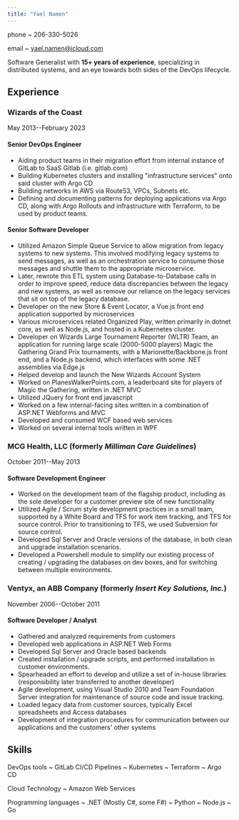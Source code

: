 ```yaml
---
title: "Yael Namen"
---
```


phone
~ 206-330-5026

email
~ yael.namen@icloud.com

Software Generalist with **15+ years of experience**, specializing in distributed systems, and an eye towards both sides of the DevOps lifecycle.

## Experience

### Wizards of the Coast

May 2013--February 2023

#### Senior DevOps Engineer

- Aiding product teams in their migration effort from internal instance of GitLab to SaaS Gitlab (i.e. gitlab.com)
- Building Kubernetes clusters and installing "infrastructure services" onto said cluster with Argo CD
- Building networks in AWS via Route53, VPCs, Subnets etc.
- Defining and documenting patterns for deploying applications via Argo CD, along with Argo Rollouts and infrastructure with Terraform, to be used by product teams.

#### Senior Software Developer

- Utilized Amazon Simple Queue Service to allow migration from legacy systems to new systems.
  This involved modifying legacy systems to send messages, as well as an orchestration service to consume those messages and shuttle them to the appropriate microservice.
- Later, rewrote this ETL system using Database-to-Database calls in order to improve speed, reduce data discrepancies between the legacy and new systems, as well as remove our reliance on the legacy services that sit on top of the legacy database.
- Developer on the new Store & Event Locator, a Vue.js front end application supported by microservices
- Various microservices related Organized Play, written primarily in dotnet core, as well as Node.js, and hosted in a Kubernetes cluster.
- Developer on Wizards Large Tournament Reporter (WLTR) Team, an application for running large scale (2000-5000 players) Magic the Gathering Grand Prix tournaments, with a Marionette/Backbone.js front end, and a Node.js backend, which interfaces with some .NET assemblies via Edge.js
- Helped develop and launch the New Wizards Account System
- Worked on PlanesWalkerPoints.com, a leaderboard site for players of Magic the Gathering, written in .NET MVC
- Utilized JQuery for front end javascript
- Worked on a few internal-facing sites written in a combination of ASP.NET Webforms and MVC
- Developed and consumed WCF based web services
- Worked on several internal tools written in WPF

### MCG Health, LLC (formerly _Milliman Care Guidelines_)

October 2011--May 2013

#### Software Development Engineer

- Worked on the development team of the flagship product, including as the sole developer for a customer preview site of new functionality
- Utilized Agile / Scrum style development practices in a small team, supported by a White Board and TFS for work item tracking, and TFS for source control.
  Prior to transitioning to TFS, we used Subversion for source control.
- Developed Sql Server and Oracle versions of the database, in both clean and upgrade installation scenarios.
- Developed a Powershell module to simplify our existing process of creating / upgrading the databases on dev boxes, and for switching between multiple environments.

### Ventyx, an ABB Company (formerly _Insert Key Solutions, Inc._)

November 2006--October 2011

#### Software Developer / Analyst

- Gathered and analyzed requirements from customers
- Developed web applications in ASP.NET Web Forms
- Developed Sql Server and Oracle based backends
- Created installation / upgrade scripts, and performed installation in customer environments.
- Spearheaded an effort to develop and utilize a set of in-house libraries (responsibility later transferred to another developer)
- Agile development, using Visual Studio 2010 and Team Foundation Server integration for maintenance of source code and issue tracking.
- Loaded legacy data from customer sources, typically Excel spreadsheets and Access databases
- Development of integration procedures for communication between our applications and the customers' other systems

## Skills

DevOps tools
~ GitLab CI/CD Pipelines
~ Kubernetes
~ Terraform
~ Argo CD

Cloud Technology
~ Amazon Web Services

Programming languages
~ .NET (Mostly C#, some F#)
~ Python
~ Node.js
~ Go
